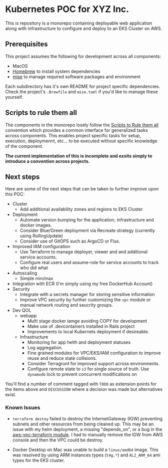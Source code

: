 # Kubernetes POC for XYZ Inc.

This is repository is a monorepo containing deployable web application along with infrastructure to configure and deploy
to an EKS Cluster on AWS.

## Prerequisites

This project assumes the following for development across all components:

- MacOS
- [Homebrew](https://brew.sh/) to install system dependencies
- [mise](https://www.terraform.io/) to manage required software packages and environment

Each subdirectory has it's own README for project specific dependencies. Check the project's `.Brewfile` and `mise.toml` if you'd like to manage these yourself.

## Scripts to rule them all

The components in the monorepo losely follow the [Scripts to Rule them all](https://github.com/github/scripts-to-rule-them-all) convention which provides a common interface for generalized tasks across components. This
enables project specific tasks for setup, execution, deploymennt, etc... to be executed without specific knowledge of
the component.

__The current implementation of this is incomplete and exsits simply to introduce a convention across projects.__

## Next steps

Here are some of the next steps that can be taken to further improve upon this POC:

- Cluster
  - Add additional availability zones and regions to EKS Cluster
- Deployment
  - Automate version bumping for the application, infrastructure and docker images.
  - Consider Blue/Green deployment via Recreate strategy (currently using RollingUpdate)
  - Consider use of GitOPS such as ArgoCD or Flux.
- Improved IAM configuration
   - Use Terraform to manage deployer, viewer and and additional service accounts.
   - Configure real users and assume-role for service accounts to track who did what
- Autoscaling
  - Simple min/max
- Integration with ECR (I'm simply using my free DockerHub Account)
- Security
  - Integrate with a secrets manager for storing sensitive information
  - Improve VPC security by further customizing the `vpc` module or manual network routing and seucrity groups.
- Dev QOL
  - webapp
    - Multi stage docker iamge avoiding COPY for development
    - Make use of .devcontainers installed in Rails project
    - Improvements to local Kubernets deployment if desireable.
  - Infrastructure
    - Monitoring for app helth and deployment statuses
    - Log aggregation.
    - Fine grained modules for VPC/EKS/IAM configuration to improve reuse and reduce state collisions.
    - Consider Terragrunt for improved support across environments.
    - Configure remote state to `s3` for single source of truth. Use `dynamodb` lock to prevent concurrent modifications on

You'll find a number of comment tagged with `TODO` as extension points for the items above and `DISCUSSION` where a decision was made but alternatives exist.

### Known Issues

* `terraform destoy` failed to destroy the InternetGateway (IGW) preventing subnets and other resources from being
cleaned up. This may be an issue with my helm deployment, a missing "depends_on", or a bug in the
[aws-vpc-terraform module](https://github.com/terraform-aws-modules/terraform-aws-vpc). I had to manually remove the
IGW from AWS console and then the VPC could be destroy.

* Docker Desktop on Mac was unable to build a `linux/amd64` image. This was resolved by using ARM instances types (`t4g.*`) and `AL2_ARM_64` ami types for the EKS cluster.

